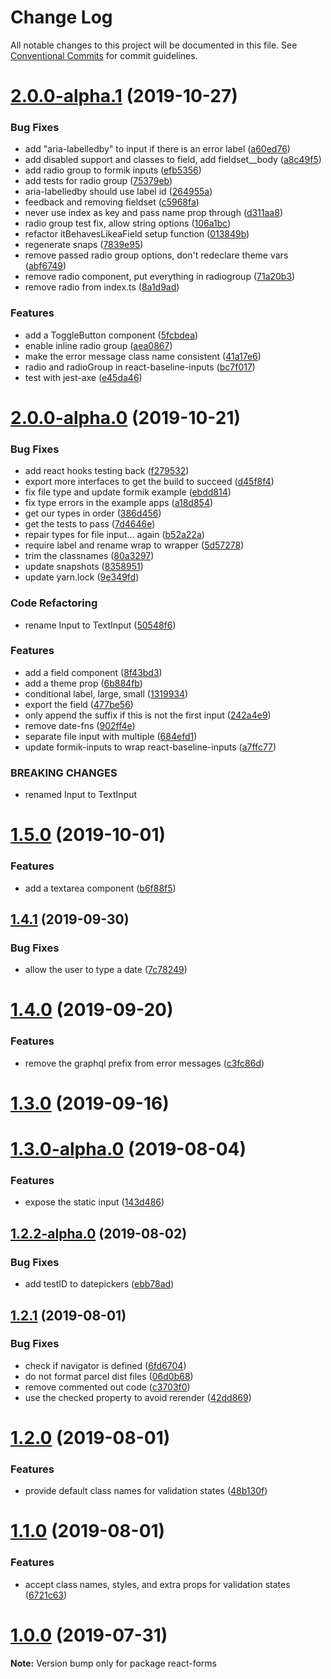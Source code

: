 # Change Log

All notable changes to this project will be documented in this file.
See [Conventional Commits](https://conventionalcommits.org) for commit guidelines.

# [2.0.0-alpha.1](https://github.com/promptworks/react-forms/compare/v2.0.0-alpha.0...v2.0.0-alpha.1) (2019-10-27)


### Bug Fixes

* add "aria-labelledby" to input if there is an error label ([a60ed76](https://github.com/promptworks/react-forms/commit/a60ed765fe01b143d4a14d090b2a9ff2ac3a3300))
* add disabled support and classes to field, add fieldset__body ([a8c49f5](https://github.com/promptworks/react-forms/commit/a8c49f52b427a05328c64ba3230baab4eaa3365b))
* add radio group to formik inputs ([efb5356](https://github.com/promptworks/react-forms/commit/efb5356012e9d92a11243d665e9e6b14cfaaf7fd))
* add tests for radio group ([75379eb](https://github.com/promptworks/react-forms/commit/75379eb3b7cf4e0d415238ba70088ce16f35e5e4))
* aria-labelledby should use label id ([264955a](https://github.com/promptworks/react-forms/commit/264955ad3c53e3ebaa97c8404c210bfd4d041b83))
* feedback and removing fieldset ([c5968fa](https://github.com/promptworks/react-forms/commit/c5968fa716ec912b834aa89e20b83c4fc76ca154))
* never use index as key and pass name prop through ([d311aa8](https://github.com/promptworks/react-forms/commit/d311aa8cd9aa4b30051e5d3c1aacf67cfdd9be5e))
* radio group test fix, allow string options ([106a1bc](https://github.com/promptworks/react-forms/commit/106a1bc8665805f932b12e3ce4a5d4efdf6affed))
* refactor itBehavesLikeaField setup function ([013849b](https://github.com/promptworks/react-forms/commit/013849b97902cde4d8f8c9682dfd17ff46c15d64))
* regenerate snaps ([7839e95](https://github.com/promptworks/react-forms/commit/7839e95b3422fe3f90756705092a2824dff914b8))
* remove passed radio group options, don't redeclare theme vars ([abf6749](https://github.com/promptworks/react-forms/commit/abf6749357949398d180a2b672d3e2376a10955b))
* remove radio component, put everything in radiogroup ([71a20b3](https://github.com/promptworks/react-forms/commit/71a20b3968fea0f2a4d6ff7614d5109a940654d3))
* remove radio from index.ts ([8a1d9ad](https://github.com/promptworks/react-forms/commit/8a1d9ad8e3e40757a38b4c5610883a1d60731151))


### Features

* add a ToggleButton component ([5fcbdea](https://github.com/promptworks/react-forms/commit/5fcbdeaae41294439c897b26e7f7215ca150d36a))
* enable inline radio group ([aea0867](https://github.com/promptworks/react-forms/commit/aea08670d25c7c4c76f68ccd33ec2ec5619f91a1))
* make the error message class name consistent ([41a17e6](https://github.com/promptworks/react-forms/commit/41a17e6fdcc997158c4d048385f192338aeca113))
* radio and radioGroup in react-baseline-inputs ([bc7f017](https://github.com/promptworks/react-forms/commit/bc7f0173521694ba0e49ab3fe5477c3dfd905a31))
* test with jest-axe ([e45da46](https://github.com/promptworks/react-forms/commit/e45da467d985353cc074e3ea2539016308376c1e))





# [2.0.0-alpha.0](https://github.com/promptworks/react-forms/compare/v1.5.0...v2.0.0-alpha.0) (2019-10-21)


### Bug Fixes

* add react hooks testing back ([f279532](https://github.com/promptworks/react-forms/commit/f2795325c86ac7069e304466c7dc893f4b735601))
* export more interfaces to get the build to succeed ([d45f8f4](https://github.com/promptworks/react-forms/commit/d45f8f42499a28a034a183b61d5c86d66505f2ca))
* fix file type and update formik example ([ebdd814](https://github.com/promptworks/react-forms/commit/ebdd814e9c4cdd50ccef13b46dd1e0c1eca3d279))
* fix type errors in the example apps ([a18d854](https://github.com/promptworks/react-forms/commit/a18d854e23885c7a9a6ef4f5dec05e749afa53aa))
* get our types in order ([386d456](https://github.com/promptworks/react-forms/commit/386d4569b46d198f95b00d3a4dc6d1378f428e68))
* get the tests to pass ([7d4646e](https://github.com/promptworks/react-forms/commit/7d4646ed09c0be67c3fd74970e28c1e268b38bcd))
* repair types for file input... again ([b52a22a](https://github.com/promptworks/react-forms/commit/b52a22aa6b644795907b05ae0d30127bbde5918c))
* require label and rename wrap to wrapper ([5d57278](https://github.com/promptworks/react-forms/commit/5d57278c1d42703a32413305399c60da690c9dc4))
* trim the classnames ([80a3297](https://github.com/promptworks/react-forms/commit/80a329776d88b67e2dffe15f759dcacfef9fa940))
* update snapshots ([8358951](https://github.com/promptworks/react-forms/commit/835895103e9005faabe475577f7c7d5ef6ca8b64))
* update yarn.lock ([9e349fd](https://github.com/promptworks/react-forms/commit/9e349fd62cbe1193c7a22f8c5ea598fa39992b54))


### Code Refactoring

* rename Input to TextInput ([50548f6](https://github.com/promptworks/react-forms/commit/50548f6a098a6ce7b5cdf113952d8294ddb18236))


### Features

* add a field component ([8f43bd3](https://github.com/promptworks/react-forms/commit/8f43bd34be04fb9b198479d81ae04453f3957fe2))
* add a theme prop ([6b884fb](https://github.com/promptworks/react-forms/commit/6b884fb141e3aec8c0c699165ae0eeb60feeb990))
* conditional label, large, small ([1319934](https://github.com/promptworks/react-forms/commit/13199349622dbff8d86762c4e9cc00cc998890c7))
* export the field ([477be56](https://github.com/promptworks/react-forms/commit/477be569fb2340c4c49149424c2b3070f6282bea))
* only append the suffix if this is not the first input ([242a4e9](https://github.com/promptworks/react-forms/commit/242a4e9b9be7a2b59207218dcb40a904cac71fc8))
* remove date-fns ([902ff4e](https://github.com/promptworks/react-forms/commit/902ff4e63365acab7bad34691591a3267dd2ba65))
* separate file input with multiple ([684efd1](https://github.com/promptworks/react-forms/commit/684efd1857f5b1a355fc3d803e64e0262ece9e67))
* update formik-inputs to wrap react-baseline-inputs ([a7ffc77](https://github.com/promptworks/react-forms/commit/a7ffc77d45c8dc66b6985a864d72ac63137a6ada))


### BREAKING CHANGES

* renamed Input to TextInput





# [1.5.0](https://github.com/promptworks/react-baseline-inputs/compare/v1.4.1...v1.5.0) (2019-10-01)


### Features

* add a textarea component ([b6f88f5](https://github.com/promptworks/react-baseline-inputs/commit/b6f88f5))





## [1.4.1](https://github.com/promptworks/react-baseline-inputs/compare/v1.4.0...v1.4.1) (2019-09-30)


### Bug Fixes

* allow the user to type a date ([7c78249](https://github.com/promptworks/react-baseline-inputs/commit/7c78249))





# [1.4.0](https://github.com/promptworks/react-baseline-inputs/compare/v1.3.0...v1.4.0) (2019-09-20)


### Features

* remove the graphql prefix from error messages ([c3fc86d](https://github.com/promptworks/react-baseline-inputs/commit/c3fc86d))





# [1.3.0](https://github.com/promptworks/react-baseline-inputs/compare/v1.3.0-alpha.0...v1.3.0) (2019-09-16)

# [1.3.0-alpha.0](https://github.com/promptworks/react-baseline-inputs/compare/v1.2.2-alpha.0...v1.3.0-alpha.0) (2019-08-04)


### Features

* expose the static input ([143d486](https://github.com/promptworks/react-baseline-inputs/commit/143d486))





## [1.2.2-alpha.0](https://github.com/promptworks/react-baseline-inputs/compare/v1.2.1...v1.2.2-alpha.0) (2019-08-02)


### Bug Fixes

* add testID to datepickers ([ebb78ad](https://github.com/promptworks/react-baseline-inputs/commit/ebb78ad))





## [1.2.1](https://github.com/promptworks/react-baseline-inputs/compare/v1.2.0...v1.2.1) (2019-08-01)


### Bug Fixes

* check if navigator is defined ([6fd6704](https://github.com/promptworks/react-baseline-inputs/commit/6fd6704))
* do not format parcel dist files ([06d0b68](https://github.com/promptworks/react-baseline-inputs/commit/06d0b68))
* remove commented out code ([c3703f0](https://github.com/promptworks/react-baseline-inputs/commit/c3703f0))
* use the checked property to avoid rerender ([42dd869](https://github.com/promptworks/react-baseline-inputs/commit/42dd869))





# [1.2.0](https://github.com/promptworks/react-baseline-inputs/compare/v1.1.0...v1.2.0) (2019-08-01)


### Features

* provide default class names for validation states ([48b130f](https://github.com/promptworks/react-baseline-inputs/commit/48b130f))





# [1.1.0](https://github.com/promptworks/react-baseline-inputs/compare/v1.0.0...v1.1.0) (2019-08-01)


### Features

* accept class names, styles, and extra props for validation states ([6721c63](https://github.com/promptworks/react-baseline-inputs/commit/6721c63))





# [1.0.0](https://github.com/promptworks/react-baseline-inputs/compare/v0.6.12...v1.0.0) (2019-07-31)

**Note:** Version bump only for package react-forms
